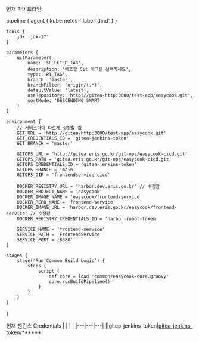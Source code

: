 현재 파이프라인:

pipeline {
    agent {
        kubernetes {
            label 'dind'
        }
    }
    
    tools {
        jdk 'jdk-17'
    }
    
    parameters {
        gitParameter(
            name: 'SELECTED_TAG',
            description: '배포할 Git 태그를 선택하세요',
            type: 'PT_TAG',
            branch: 'master',
            branchFilter: 'origin/(.*)',
            defaultValue: 'latest',
            useRepository: 'http://gitea-http:3000/test-app/easycook.git',
            sortMode: 'DESCENDING_SMART'
        )
    }
    
    environment {
        // 서비스마다 다르게 설정할 값
        GIT_URL = 'http://gitea-http:3000/test-app/easycook.git'
        GIT_CREDENTIALS_ID = 'gitea-jenkins-token'
        GIT_BRANCH = 'master'
        
        GITOPS_URL = 'http://gitea.eris.go.kr/git-ops/easycook-cicd.git'
        GITOPS_PATH = 'gitea.eris.go.kr/git-ops/easycook-cicd.git'
        GITOPS_CREDENTIALS_ID = 'gitea-jenkins-token'
        GITOPS_BRANCH = 'main'
        GITOPS_DIR = 'frontendservice-cicd'
        
        DOCKER_REGISTRY_URL = 'harbor.dev.eris.go.kr' // 수정함
        DOCKER_PROJECT_NAME = 'easycook'
        DOCKER_IMAGE_NAME = 'easycook/frontend-service'
        DOCKER_REPO_NAME = 'frontend-service'
        DOCKER_IMAGE_URL = 'harbor.dev.eris.go.kr/easycook/frontend-service' // 수정함
        DOCKER_REGISTRY_CREDENTIALS_ID = 'harbor-robot-token'
        
        SERVICE_NAME = 'frontend-service'
        SERVICE_PATH = 'FrontendService'
        SERVICE_PORT = '8080'
    }
    
    stages {
        stage('Run Common Build Logic') {
            steps {
                script {
                    def core = load 'common/easycook-core.groovy'
                    core.runBuildPipeline()
                }
            }
        }
    }
}

현재 젠킨스 Credentials
|   |   |   |
|---|---|---|
|[](https://cicd.jenkins.dev.eris.go.kr/manage/credentials/store/system/domain/_/credential/gitea-jenkins-token)|gitea-jenkins-token|[gitea-jenkins-token/******](https://cicd.jenkins.dev.eris.go.kr/manage/credentials/store/system/domain/_/credential/gitea-jenkins-token)|